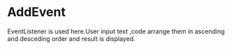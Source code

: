 # AddEvent
EventListener is used here.User input text ,code arrange them in ascending and desceding order  and  result is displayed.
